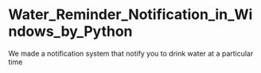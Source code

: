 # Water_Reminder_Notification_in_Windows_by_Python
We made a notification system that notify you to drink water at a particular time

